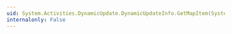 ```yaml
---
uid: System.Activities.DynamicUpdate.DynamicUpdateInfo.GetMapItem(System.Object)
internalonly: False
---
```

